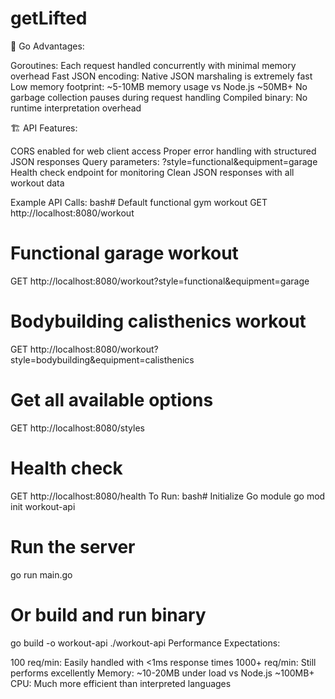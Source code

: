 # getLifted

🚀 Go Advantages:

Goroutines: Each request handled concurrently with minimal memory overhead
Fast JSON encoding: Native JSON marshaling is extremely fast
Low memory footprint: ~5-10MB memory usage vs Node.js ~50MB+
No garbage collection pauses during request handling
Compiled binary: No runtime interpretation overhead

🏗️ API Features:

CORS enabled for web client access
Proper error handling with structured JSON responses
Query parameters: ?style=functional&equipment=garage
Health check endpoint for monitoring
Clean JSON responses with all workout data

Example API Calls:
bash# Default functional gym workout
GET http://localhost:8080/workout

# Functional garage workout  
GET http://localhost:8080/workout?style=functional&equipment=garage

# Bodybuilding calisthenics workout
GET http://localhost:8080/workout?style=bodybuilding&equipment=calisthenics

# Get all available options
GET http://localhost:8080/styles

# Health check
GET http://localhost:8080/health
To Run:
bash# Initialize Go module
go mod init workout-api

# Run the server
go run main.go

# Or build and run binary
go build -o workout-api
./workout-api
Performance Expectations:

100 req/min: Easily handled with <1ms response times
1000+ req/min: Still performs excellently
Memory: ~10-20MB under load vs Node.js ~100MB+
CPU: Much more efficient than interpreted languages
